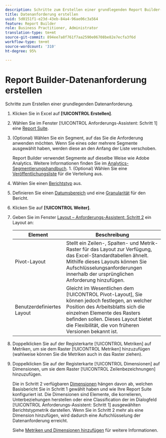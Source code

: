 ```yaml
---
description: Schritte zum Erstellen einer grundlegenden Report Builder-Datenanforderung.
title: Datenanforderung erstellen
uuid: 5d0151f1-e23d-43eb-84a4-96ae06c3a564
feature: Report Builder
role: Business Practitioner, Administrator
translation-type: tm+mt
source-git-commit: 894ee7a8f761f7aa2590e06708be82e7ecfa3f6d
workflow-type: tm+mt
source-wordcount: '310'
ht-degree: 95%

---
```



# Report Builder-Datenanforderung erstellen

Schritte zum Erstellen einer grundlegenden Datenanforderung.

1. Klicken Sie in Excel auf **[!UICONTROL Erstellen]**.
1. Wählen Sie im Fenster [!UICONTROL Anforderungs-Assistent: Schritt 1] eine [Report Suite](/help/analyze/report-builder/data-requests/selecting-report-suites/t-select-report-suites.md).
1. (Optional) Wählen Sie ein Segment, auf das Sie die Anforderung anwenden möchten. Wenn Sie eines oder mehrere Segmente ausgewählt haben, werden diese an den Anfang der Liste verschoben.

   Report Builder verwendet Segmente auf dieselbe Weise wie Adobe Analytics. Weitere Informationen finden Sie im [Analytics-Segmentierungshandbuch](https://docs.adobe.com/content/help/de-DE/analytics/components/segmentation/seg-home.html). 1. (Optional) Wählen Sie eine [Veröffentlichungsliste](/help/analyze/report-builder/data-requests/allow-publishing-list-overrides.md) für die Verteilung aus.
1. Wählen Sie einen [Berichtstyp](/help/analyze/report-builder/data-requests/c-report-types/select-report-types.md) aus.
1. Definieren Sie einen [Datumsbereich](/help/analyze/report-builder/data-requests/configuring-report-dates/custom-calendar.md) und eine [Granularität](/help/analyze/report-builder/data-requests/configuring-report-dates/granularity.md) für den Bericht.
1. Klicken Sie auf **[!UICONTROL Weiter]**.
1. Geben Sie im Fenster [Layout – Anforderungs-Assistent: Schritt 2](/help/analyze/report-builder/layout/layout.md) ein Layout an:

   | Element | Beschreibung |
   |---|---|
   | Pivot-Layout | Stellt ein Zeilen-, Spalten- und Metrik-Raster für das Layout zur Verfügung, das Excel-Standardtabellen ähnelt. Mithilfe dieses Layouts können Sie Aufschlüsselungsanforderungen innerhalb der ursprünglichen Anforderung hinzufügen. |
   | Benutzerdefiniertes Layout | Gleicht im Wesentlichen dem [!UICONTROL Pivot-Layout], Sie können jedoch festlegen, an welcher Position des Arbeitsblatts sich die einzelnen Elemente des Rasters befinden sollen. Dieses Layout bietet die Flexibilität, die von früheren Versionen bekannt ist. |

1. Doppelklicken Sie auf der Registerkarte [!UICONTROL Metriken] auf Metriken, um sie dem Raster [!UICONTROL Metriken] hinzuzufügen (wahlweise können Sie die Metriken auch in das Raster ziehen).
1. Doppelklicken Sie auf der Registerkarte [!UICONTROL Dimensionen] auf Dimensionen, um sie dem Raster [!UICONTROL Zeilenbezeichnungen] hinzuzufügen.

   Die in Schritt 2 verfügbaren [Dimensionen](https://docs.adobe.com/content/help/en/analytics/analyze/report-builder/layout/filter-dimenson/filter-dimensions.html) hängen davon ab, welchen Basisbericht Sie in Schritt 1 gewählt haben und wie Ihre Report Suite konfiguriert ist. Die Dimensionen sind Elemente, die korrelieren, Unterbeziehungen herstellen oder eine Classification der im Dialogfeld [!UICONTROL Anforderungs-Assistent: Schritt 1] ausgewählten Berichtstypmetrik darstellen. Wenn Sie in Schritt 2 mehr als eine Dimension hinzufügen, wird dadurch eine Aufschlüsselung der Datenanforderung erreicht.

   Siehe [Metriken und Dimensionen hinzufügen](/help/analyze/report-builder/layout/c-metrics-dimensions/t-add-metrics-and-dimensions.md) für weitere Informationen.
